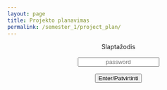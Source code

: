```yaml
---
layout: page
title: Projekto planavimas
permalink: /semester_1/project_plan/
---
```


<body>
<style>
    
.button {
  transition-duration: 0.4s;
  display: inline-block;
  padding: 10px 15px;
  cursor: pointer;
  text-align: center;
  text-decoration: none;
  outline: none;
  color: #fff;
  background-color: grey;
  border: none;
  border-radius: 15px;
  box-shadow: 0 9px #999;
}

.button:hover {
  background-color: #1C2833; /* Green */
  color: white;
}
</style>
<div id="loginbox" style="text-align:center" >
        Slaptažodis<br />
        <input style="margin: 16px; text-align: center;" id="password" type="password" placeholder="password" /> <br />
        <p id="wrongPassword" style="display: none;color: red;font-weight: bold;">*Netinkamas slaptažodis</p>
        <button class="button" id="loginbutton" type="button">Enter/Patvirtinti</button>
	</div>

<script type="text/javascript" src="https://code.jquery.com/jquery-1.12.0.min.js"></script>

<script src="https://cdnjs.cloudflare.com/ajax/libs/jsSHA/2.0.2/sha.js"></script>

<script type="text/javascript">
"use strict";

function loadPage(pwd) {

    var hashM = new jsSHA("SHA-512","TEXT", {numRounds: 1});
    hashM.update(pwd);
    var hash = hashM.getHash("HEX");
    var url= hash + "";
    var originUrl="";

    $.ajax({
        url : url,
        dataType : "html",
        success : function(data) {

            window.location= url;

        },
        error : function(xhr, ajaxOptions, thrownError) {

            alert("Netinkamas slaptažodis; Incorect password;");
            window.location=originUrl;
            parent.location.hash= hash;
            $("#password").attr("placeholder","wrong password");
            $("#password").val("");
        }
    });
}


$("#loginbutton").on("click", function() {
    loadPage($("#password").val());
});
$("#password").keypress(function(e) {
    if (e.which == 13) {

        loadPage($("#password").val());
    }
});
$("#password").focus();

</script>
</body>